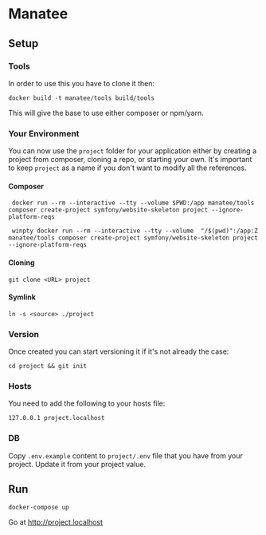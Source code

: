 # Manatee

## Setup
### Tools
In order to use this you have to clone it then:
```
docker build -t manatee/tools build/tools
```

This will give the base to use either composer or npm/yarn.

### Your Environment
You can now use the `project` folder for your application either by creating a project from composer, cloning a repo, or starting your own.
It's important to keep `project` as a name if you don't want to modify all the references.

#### Composer
```
 docker run --rm --interactive --tty --volume $PWD:/app manatee/tools composer create-project symfony/website-skeleton project --ignore-platform-reqs
```
```
 winpty docker run --rm --interactive --tty --volume  "/$(pwd)":/app:Z manatee/tools composer create-project symfony/website-skeleton project --ignore-platform-reqs
```
#### Cloning
```
git clone <URL> project
```
#### Symlink
```
ln -s <source> ./project
```

### Version
Once created you can start versioning it if it's not already the case:
```
cd project && git init
```

### Hosts
You need to add the following to your hosts file:
```
127.0.0.1 project.localhost
```

### DB
Copy `.env.example` content to `project/.env` file that you have from your project. Update it from your project value.

## Run
```
docker-compose up
```

Go at http://project.localhost

